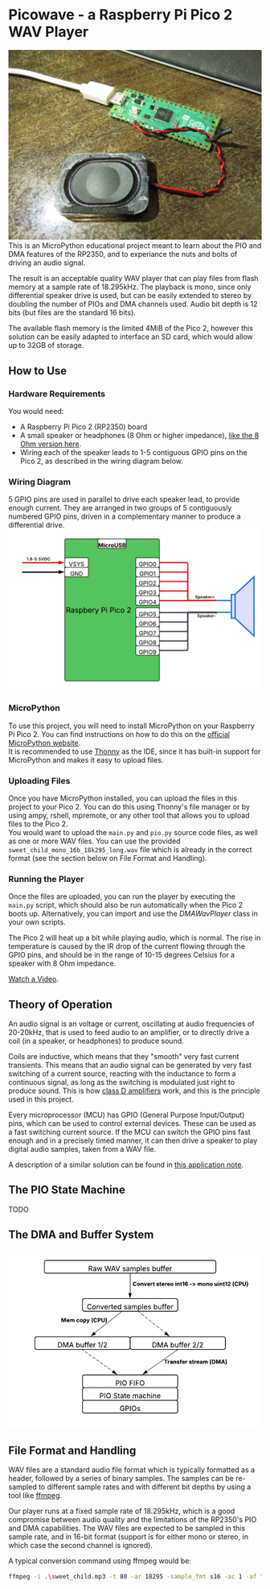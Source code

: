# Picowave - a Raspberry Pi Pico 2 WAV Player
![Image](./files/images/cover.jpeg)
This is an MicroPython educational project meant to learn about the PIO and DMA features of the RP2350, and to experiance the nuts and bolts of driving an audio signal.  

The result is an acceptable quality WAV player that can play files from flash memory at a sample rate of 18.295kHz. The playback is mono, since only differential speaker drive is used, but can be easily extended to stereo by doubling the number of PIOs and DMA channels used. Audio bit depth is 12 bits (but files are the standard 16 bits).  

The available flash memory is the limited 4MiB of the Pico 2, however this solution can be easily adapted to interface an SD card, which would allow up to 32GB of storage.  

## How to Use
### Hardware Requirements
You would need:
- A Raspberry Pi Pico 2 (RP2350) board
- A small speaker or headphones (8 Ohm or higher impedance), [like the 8 Ohm version here](https://www.aliexpress.com/item/1005005699882165.html).
- Wiring each of the speaker leads to 1-5 contiguous GPIO pins on the Pico 2, as described in the wiring diagram below.  

### Wiring Diagram
5 GPIO pins are used in parallel to drive each speaker lead, to provide enough current. They are arranged in two groups of 5 contiguously numbered GPIO pins, driven in a complementary manner to produce a differential drive.  
![Image](./files/images/wiring.png)


### MicroPython
To use this project, you will need to install MicroPython on your Raspberry Pi Pico 2. You can find instructions on how to do this on the [official MicroPython website](https://www.raspberrypi.com/documentation/microcontrollers/micropython.html).  
It is recommended to use [Thonny](https://thonny.org/) as the IDE, since it has built-in support for MicroPython and makes it easy to upload files.

### Uploading Files
Once you have MicroPython installed, you can upload the files in this project to your Pico 2. You can do this using Thonny's file manager or by using ampy, rshell, mpremote, or any other tool that allows you to upload files to the Pico 2.  
You would want to upload the `main.py` and `pio.py` source code files, as well as one or more WAV files. You can use the provided `sweet_child_mono_16b_18k295_long.wav` file which is already in the correct format (see the section below on File Format and Handling).

### Running the Player
Once the files are uploaded, you can run the player by executing the `main.py` script, which should also be run automatically when the Pico 2 boots up. Alternatively, you can import and use the *DMAWavPlayer* class in your own scripts.  

The Pico 2 will heat up a bit while playing audio, which is normal. The rise in temperature is caused by the IR drop of the current flowing through the GPIO pins, and should be in the range of 10-15 degrees Celsius for a speaker with 8 Ohm impedance.

[Watch a Video](./files/images/video.mp4).




## Theory of Operation
An audio signal is an voltage or current, oscillating at audio frequencies of 20-20kHz, that is used to feed audio to an amplifier, or to directly drive a coil (in a speaker, or headphones) to produce sound.  

Coils are inductive, which means that they "smooth" very fast current transients. This means that an audio signal can be generated by very fast switching of a current source, reacting with the inductance to form a continuous signal, as long as the switching is modulated just right to produce sound. This is how [class D amplifiers](https://en.wikipedia.org/wiki/Class-D_amplifier)
work, and this is the principle used in this project.  

Every microprocessor (MCU) has GPIO (General Purpose Input/Output) pins, which can be used to control external devices. These can be used as a fast switching current source. If the MCU can switch the GPIO pins fast enough and in a precisely timed manner, it can then drive a speaker to play digital audio samples, taken from a WAV file.  

A description of a similar solution can be found in [this application note](https://www.nxp.com/docs/en/application-note/AN4369.pdf).

## The PIO State Machine
TODO

## The DMA and Buffer System

![Image](./files/images/datapath.png)

## File Format and Handling
WAV files are a standard audio file format which is typically formatted as a header, followed by a series of binary samples. The samples can be re-sampled to different sample rates and with different bit depths by using a tool like [ffmpeg](https://www.ffmpeg.org/download.html).
   
Our player runs at a fixed sample rate of 18.295kHz, which is a good compromise between audio quality and the limitations of the RP2350's PIO and DMA capabilities. The WAV files are expected to be sampled in this sample rate, and in 16-bit format (support is for either mono or stereo, in which case the second channel is ignored).  

A typical conversion command using ffmpeg would be:

```bash
ffmpeg -i .\sweet_child.mp3 -t 80 -ar 18295 -sample_fmt s16 -ac 1 -af "afade=out:st=76:d=4" sweet_child_mono_16b_18k295_long.wav
```